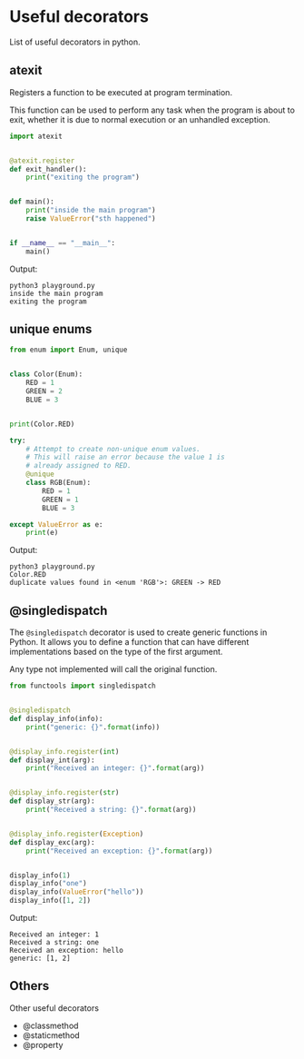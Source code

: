 # Useful decorators

List of useful decorators in python.

## atexit

Registers a function to be executed at program termination.

This function can be used to perform any task when the program is about to exit, whether it is due to normal execution or an unhandled exception.

```python
import atexit


@atexit.register
def exit_handler():
    print("exiting the program")


def main():
    print("inside the main program")
    raise ValueError("sth happened")


if __name__ == "__main__":
    main()
```

Output:
```
python3 playground.py
inside the main program
exiting the program
```

## unique enums

```python
from enum import Enum, unique


class Color(Enum):
    RED = 1
    GREEN = 2
    BLUE = 3


print(Color.RED)

try:
    # Attempt to create non-unique enum values.
    # This will raise an error because the value 1 is
    # already assigned to RED.
    @unique
    class RGB(Enum):
        RED = 1
        GREEN = 1
        BLUE = 3

except ValueError as e:
    print(e)
```

Output:
```
python3 playground.py
Color.RED
duplicate values found in <enum 'RGB'>: GREEN -> RED
```

## @singledispatch


The `@singledispatch` decorator is used to create generic functions in Python. It allows you to define a function that can have different implementations based on the type of the first argument.

Any type not implemented will call the original function.

```python
from functools import singledispatch


@singledispatch
def display_info(info):
    print("generic: {}".format(info))


@display_info.register(int)
def display_int(arg):
    print("Received an integer: {}".format(arg))


@display_info.register(str)
def display_str(arg):
    print("Received a string: {}".format(arg))


@display_info.register(Exception)
def display_exc(arg):
    print("Received an exception: {}".format(arg))


display_info(1)
display_info("one")
display_info(ValueError("hello"))
display_info([1, 2])
```

Output:

```
Received an integer: 1
Received a string: one
Received an exception: hello
generic: [1, 2]
```


## Others

Other useful decorators
- @classmethod
- @staticmethod
- @property
